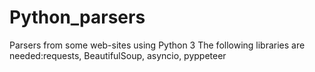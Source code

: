 # Python_parsers
Parsers from some web-sites using Python 3
The following libraries are needed:requests, BeautifulSoup, asyncio, pyppeteer
